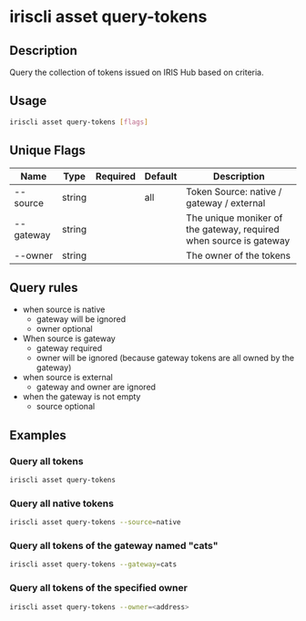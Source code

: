# iriscli asset query-tokens

## Description

Query the collection of tokens issued on IRIS Hub based on criteria.

## Usage

```bash
iriscli asset query-tokens [flags]
```

## Unique Flags

| Name      | Type   | Required | Default | Description                                                        |
| --------- | ------ | -------- | ------- | ------------------------------------------------------------------ |
| --source  | string |          | all     | Token Source: native / gateway / external                          |
| --gateway | string |          |         | The unique moniker of the gateway, required when source is gateway |
| --owner   | string |          |         | The owner of the tokens                                            |

## Query rules

- when source is native
  - gateway will be ignored
  - owner optional
- When source is gateway
  - gateway required
  - owner will be ignored (because gateway tokens are all owned by the gateway)
- when source is external
  - gateway and owner are ignored
- when the gateway is not empty
  - source optional

## Examples

### Query all tokens

```bash
iriscli asset query-tokens
```

### Query all native tokens

```bash
iriscli asset query-tokens --source=native
```

### Query all tokens of the gateway named "cats"

```bash
iriscli asset query-tokens --gateway=cats
```

### Query all tokens of the specified owner

```bash
iriscli asset query-tokens --owner=<address>
```
